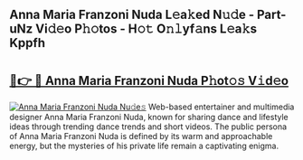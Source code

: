 ## Anna Maria Franzoni Nuda L𝚎a𝚔ed N𝚞𝚍e - Part-uNz Vi𝚍𝚎o P𝚑𝚘tos - H𝚘𝚝 O𝚗𝚕yf𝚊ns L𝚎a𝚔s Kppfh

# <h2><a href="http://kfbsdh3.oniu.top/?m=Anna+Maria+Franzoni+Nuda">🔗👉 🔴 Anna Maria Franzoni Nuda P𝚑ot𝚘𝚜 V𝚒d𝚎o</a></h2>

[![Anna Maria Franzoni Nuda Nu𝚍e𝚜](https://i.imgur.com/0qMVB7G.gif)](http://kfbsdh3.oniu.top/?m=Anna+Maria+Franzoni+Nuda)
Web-based entertainer and multimedia designer Anna Maria Franzoni Nuda, known for sharing dance and lifestyle ideas through trending dance trends and short videos. The public persona of Anna Maria Franzoni Nuda is defined by its warm and approachable energy, but the mysteries of his private life remain a captivating enigma.  

